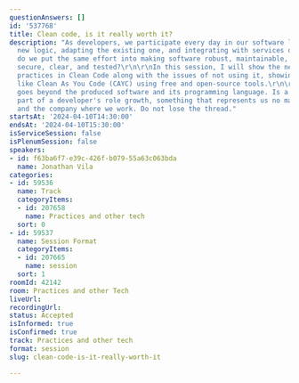 ```yaml
---
questionAnswers: []
id: '537768'
title: Clean code, is it really worth it?
description: "As developers, we participate every day in our software life cycle adding
  new logic, adapting the existing one, and integrating with services or platforms.\r\n\r\nBut,
  do we put the same effort into making software robust, maintainable, consistent,
  secure, clear, and tested?\r\n\r\nIn this session, I will show the need for good
  practices in Clean Code along with the issues of not using it, showing concepts
  like Clean As You Code (CAYC) using free and open-source tools.\r\n\r\nClean Code
  goes beyond the produced software and its programming language. Is a fundamental
  part of a developer's role growth, something that represents us no matter the language
  and the company where we work. Do not lose the thread."
startsAt: '2024-04-10T14:30:00'
endsAt: '2024-04-10T15:30:00'
isServiceSession: false
isPlenumSession: false
speakers:
- id: f63ba6f7-e39c-426f-b079-55a63c063bda
  name: Jonathan Vila
categories:
- id: 59536
  name: Track
  categoryItems:
  - id: 207658
    name: Practices and other tech
  sort: 0
- id: 59537
  name: Session Format
  categoryItems:
  - id: 207665
    name: session
  sort: 1
roomId: 42142
room: Practices and other Tech
liveUrl: 
recordingUrl: 
status: Accepted
isInformed: true
isConfirmed: true
track: Practices and other tech
format: session
slug: clean-code-is-it-really-worth-it

---
```

